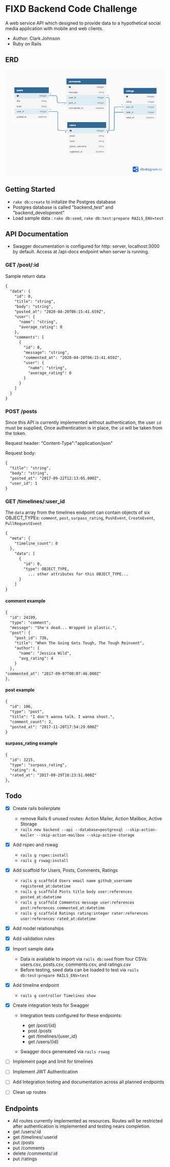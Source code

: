 # FIXD Backend Code Challenge

A web service API which designed to provide data to a hypothetical social media application with mobile and web clients.

- Author: Clark Johnson
- Ruby on Rails

## ERD

![FIXD Backend Code Challenge](./public/images/FIXDBackendCodeChallenge.png?raw=true "ERD")

## Getting Started

- `rake db:create` to initalize the Postgres database
- Postgres database is called "backend_test" and "backend_development"
- Load sample data : `rake db:seed`, `rake db:test:prepare RAILS_ENV=test`

## API Documentation

- Swagger documentation is configured for http: server, localhost:3000 by default. Access at /api-docs endpoint when server is running.

### GET /post/:id

Sample return data

```
{
  "data": {
    "id": 0,
    "title": "string",
    "body": "string",
    "posted_at": "2020-04-20T06:15:41.659Z",
    "user": {
      "name": "string",
      "average_rating": 0
    },
    "comments": [
      {
        "id": 0,
        "message": "string",
        "commented_at": "2020-04-20T06:15:41.659Z",
        "user": {
          "name": "string",
          "average_rating": 0
        }
      }
    ]
  }
}
```

### POST /posts

Since this API is currently implemented without authentication, the user `id` must be supplied, Once authentication is in place, the `id` will be taken from the token.

Request header: "Content-Type":"application/json"

Request body:

```
{
  "title": "string",
  "body": "string",
  "posted_at": "2017-09-22T12:13:05.000Z",
  "user_id": 1
}
```

### GET /timelines/:user_id

The `data` array from the timelines endpoint can contain objects of six OBJECT_TYPEs: `comment`, `post`, `surpass_rating`, `PushEvent`, `CreateEvent`, `PullRequestEvent`

```
{
  "meta": {
    "timeline_count": 0
  },
    "data": [
      {
        "id": 0,
        "type": OBJECT_TYPE,
          ... other attributes for this OBJECT_TYPE...
      }
    ]
}
```

#### comment example

```
{
  "id": 24199,
  "type": "comment",
  "message": "She's dead... Wrapped in plastic.",
  "post": {
    "post_id": 736,
    "title": "When The Going Gets Tough, The Tough Reinvent",
    "author": {
      "name": "Jessica Wild",
      "avg_rating": 4
    }
  },
"commented_at": "2017-09-07T00:07:46.000Z"
},
```

#### post example

```
{
  "id": 106,
  "type": "post",
  "title": "I don't wanna talk. I wanna shoot.",
  "comment_count": 2,
  "posted_at": "2017-11-20T17:54:29.000Z"
}
```

#### surpass_rating example

```
{
  "id": 3215,
  "type": "surpass_rating",
  "rating": 4,
  "rated_at": "2017-09-29T18:23:51.000Z"
},
```

## Todo

- [x] Create rails boilerplate
  - remove Rails 6 unused routes: Action Mailer, Action Mailbox, Active Storage
  - `rails new backend --api --database=postgresql --skip-action-mailer --skip-action-mailbox --skip-active-storage`
- [x] Add rspec and rswag
  - `rails g rspec:install`
  - `rails g rswag:install`
- [x] Add scaffold for Users, Posts, Comments, Ratings
  - `rails g scaffold Users email name github_username registered_at:datetime`
  - `rails g scaffold Posts title body user:references posted_at:datetime`
  - `rails g scaffold Commentss message user:references post:references commented_at:datetime`
  - `rails g scaffold Ratings rating:integer rater:references user:references rated_at:datetime`
- [x] Add model relationships
- [x] Add validation rules
- [x] Import sample data
  - Data is available to import via `rails db:seed` from four CSVs: users.csv, posts.csv, comments.csv, and ratings.csv
  - Before testing, seed data can be loaded to test via `rails db:test:prepare RAILS_ENV=test`
- [x] Add timeline endpoint
  - `rails g controller Timelines show`
- [x] Create integration tests for Swagger

  - Integration tests configured for these endpoints:

    - get /post/{id}
    - post /posts
    - get /timelines/{user_id}
    - get /users/{id}

  - Swagger docs genereated via `rails rswag`

- [ ] Implement page and limit for timelines
- [ ] Implement JWT Authentication
- [ ] Add Integration testing and documentation across all planned endpoints
- [ ] Clean up routes

## Endpoints

- All routes currently implemented as resources. Routes will be restricted after authentication is implemented and testing nears completion.
- get /users/:id
- get /timelines/:userid
- put /posts
- put /comments
- delete /comments/:id
- put /ratings
